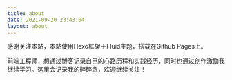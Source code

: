 ```yaml
---
title: about
date: 2021-09-20 23:43:04
layout: about
---
```


感谢关注本站，本站使用Hexo框架＋Fluid主题，搭载在Github Pages上。

前端工程师，想通过博客记录自己的心路历程和实践经历，同时也通过创作激励我继续学习。这里会记录我的碎碎念，欢迎继续关注！

